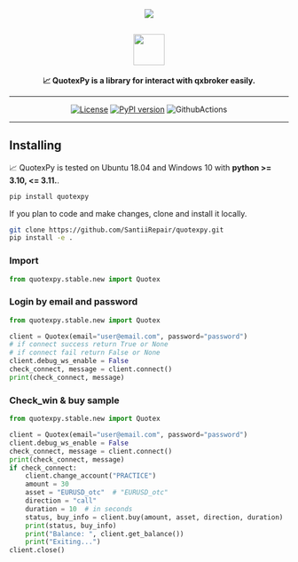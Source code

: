 <div align="center">
<img src="https://static.scarf.sh/a.png?x-pxid=cf317fe7-2188-4721-bc01-124bb5d5dbb2" />

## <img src="https://github.com/SantiiRepair/quotexpy/blob/main/.github/images/quotex-logo.png?raw=true" height="56"/>


**📈 QuotexPy is a library for interact with qxbroker easily.**

______________________________________________________________________

[![License](https://img.shields.io/badge/License-Boost_1.0-magenta.svg)](https://www.boost.org/LICENSE_1_0.txt)
[![PyPI version](https://badge.fury.io/py/quotexpy.svg)](https://badge.fury.io/py/quotexpy)
![GithubActions](https://github.com/SantiiRepair/quotexpy/actions/workflows/pylint.yml/badge.svg)

</div>

______________________________________________________________________

## Installing

📈 QuotexPy is tested on Ubuntu 18.04 and Windows 10 with **python >= 3.10, <= 3.11.**.
```bash
pip install quotexpy
```

If you plan to code and make changes, clone and install it locally.

```bash
git clone https://github.com/SantiiRepair/quotexpy.git
pip install -e .
```

### Import
```python
from quotexpy.stable.new import Quotex
```

### Login by email and password
```python
from quotexpy.stable.new import Quotex

client = Quotex(email="user@email.com", password="password")
# if connect success return True or None 
# if connect fail return False or None 
client.debug_ws_enable = False
check_connect, message = client.connect()
print(check_connect, message)
```

### Check_win & buy sample

```python
from quotexpy.stable.new import Quotex

client = Quotex(email="user@email.com", password="password")
client.debug_ws_enable = False
check_connect, message = client.connect()
print(check_connect, message)
if check_connect:
    client.change_account("PRACTICE")
    amount = 30
    asset = "EURUSD_otc"  # "EURUSD_otc"
    direction = "call"
    duration = 10  # in seconds
    status, buy_info = client.buy(amount, asset, direction, duration)
    print(status, buy_info)
    print("Balance: ", client.get_balance())
    print("Exiting...")
client.close()
```
